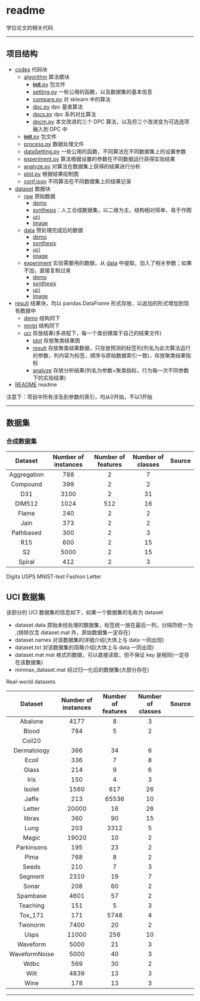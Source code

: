 # readme

学位论文的相关代码

---

## 项目结构

* [codes](codes) 代码块
  * [algorithm](./codes/algorithm/) 算法模块
    * [__init__.py](./codes/algorithm/__init__.py) 包文件
    * [setting.py](./codes/algorithm/setting.py) 一些公用的函数，以及数据集的基本信息
    * [compare.py](./codes/algorithm/compare.py) 对 sklearn 中的算法
    * [dpc.py](./codes/algorithm/dpc.py) dpc 基类算法
    * [dpcs.py](./codes/algorithm/dpcs.py) dpc 系列对比算法
    * [dpcm.py](./codes/algorithm/dpcm.py) 本文改进的三个 DPC 算法，以及将三个改进变为可选选项融入到 DPC 中
  * [__init__.py](./codes/__init__.py) 包文件
  * [process.py](./codes/process.py) 数据处理文件
  * [dataSetting.py](./codes/dataSetting.py) 一些公用的函数，不同算法在不同数据集上的设置参数
  * [experiment.py](./codes/experiment.py) 算法根据设置的参数在不同数据运行获得实验结果
  * [analyze.py](./codes/analyze.py) 对算法在数据集上获得的结果进行分析
  * [plot.py](./codes/plot.py) 根据结果绘制图
  * [conf.json](./codes/conf.json) 不同算法在不同数据集上的结果记录
* [dataset](dataset) 数据块
  * [raw](dataset/raw) 原始数据
    * [demo](dataset/raw/demo/)
    * [synthesis](dataset/raw/synthesis/)：人工合成数据集，以二维为主，结构相对简单，易于作图
    * [uci](dataset/raw/uci)
    * [image](dataset/raw/image/)
  * [data](dataset/data) 预处理完成后的数据
    * [demo](dataset/data/demo/)
    * [synthesis](dataset/data/synthesis/)
    * [uci](dataset/data/uci)
    * [image](dataset/data/image/)
  * [experiment](dataset/experiment/) 实验需要用的数据，从 [data](dataset/data/) 中提取，加入了相关参数；如果不加，直接复制过来
    * [demo](dataset/experiment/demo/)
    * [synthesis](dataset/experiment/synthesis/)
    * [uci](dataset/experiment/uci)
    * [image](dataset/experiment/image/)
* [result](result) 结果块，均以 pandas.DataFrame 形式存放，以追加的形式增加到现有数据中
  * [demo](result/demo) 结构同下
  * [mnist](result/mnist) 结构同下
  * [uci](result/uci) 存放结果(多进程下，每一个类创建属于自己的结果文件)
    * [plot](result/demo/plot) 存放聚类结果图
    * [result](result/demo/result) 存放聚类结果数据，只存放预测的标签列(列名为此次算法运行的参数，列内容为标签，顺序与原始数据索引一致)，存放聚类结果指标
    * [analyze](result/demo/analyze) 存放分析结果(列名为参数+聚类指标，行为每一次不同参数下的实验结果)
* [README](README.md) readme

注意下：项目中所有涉及到参数的索引，均从0开始，不以1开始

---

## 数据集

### 合成数据集

| Dataset | Number of instances | Number of features | Number of classes | Source |
| :---------: | :-----------------: | :-----------------: | :---------------: | :----: |
| Aggregation | 788 | 2 | 7 |  |
| Compound | 399 | 2 | 2 |  |
| D31 | 3100 | 2 | 31 |  |
| DIM512 | 1024 | 512 | 16 |  |
| Flame | 240 | 2 | 2 |  |
| Jain | 373 | 2 | 2 |  |
| Pathbased | 300 | 2 | 3 |  |
| R15 | 600 | 2 | 15 |  |
| S2 | 5000 | 2 | 15 |  |
| Spiral | 412 | 2 | 3 |  |

Digits
USPS
MNIST-test
Fashion
Letter

## UCI 数据集

该部分的 UCI 数据集的信息如下，如果一个数据集的名称为 dataset

* dataset.data 原始未经处理的数据集，标签统一放在最后一列，分隔符统一为 ,(排除仅含 dataset.mat 外，原始数据集一定存在)
* dataset.names 对该数据集的详细介绍(大体上与 data 一同出现)
* dataset.txt 对该数据集的简略介绍(大体上与 data 一同出现)
* dataset.mat mat 格式的数据，可以直接读取，但不保证 key 是相同(一定存在该数据集)
* minmax_dataset.mat 经过归一化后的数据集(大部分存在)

Real-world datasets

| Dataset | Number of instances | Number of  features | Number of classes | Source |
| :-----------: | :-----------------: | :-----------------: | :---------------: | :----: |
| Abalone | 4177 | 8 | 3 |  |
| Blood | 784 | 5 | 2 |  |
| Coil20 |  |  |   |  |
| Dermatology | 366 | 34 | 6 |  |
| Ecoil | 336 | 7 | 8 |  |
| Glass | 214 | 9 | 6 |  |
| Iris | 150 | 4 | 3 |  |
| Isolet | 1560  | 617 | 26 |  |
| Jaffe | 213 | 65536 | 10 |  |
| Letter | 20000 | 16 | 26 |  |
| libras | 360 | 90 | 15 |  |
| Lung | 203 | 3312 | 5 |  |
| Magic | 19020 | 10 | 2 |  |
| Parkinsons | 195 | 23 | 2 |  |
| Pima | 768 | 8 | 2 |  |
| Seeds | 210 | 7 | 3 |  |
| Segment | 2310 | 19 | 7 |  |
| Sonar | 208 | 60 | 2 |  |
| Spambase | 4601 | 57 | 2 |  |
| Teaching | 151 | 5 | 3 |  |
| Tox_171 | 171 | 5748 | 4 |  |
| Twonorm | 7400 | 20 | 2 |  |
| Usps | 11000 | 256 | 10 |  |
| Waveform | 5000 | 21 | 3 |  |
| WaveformNoise | 5000 | 40 | 3 |  |
| Wdbc | 569 | 30 | 2 |  |
| Wilt | 4839 | 13 | 3 |  |
| Wine | 178 | 13 | 3 |  |

---
